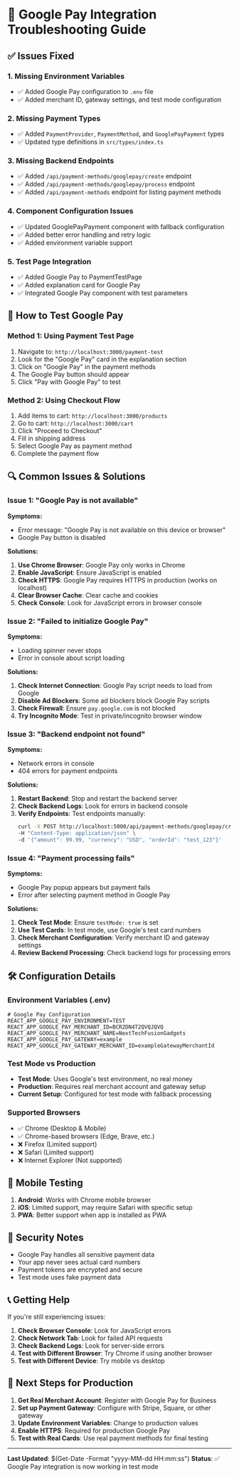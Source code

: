 # 🔧 Google Pay Integration Troubleshooting Guide

## ✅ **Issues Fixed**

### 1. **Missing Environment Variables**
- ✅ Added Google Pay configuration to `.env` file
- ✅ Added merchant ID, gateway settings, and test mode configuration

### 2. **Missing Payment Types**
- ✅ Added `PaymentProvider`, `PaymentMethod`, and `GooglePayPayment` types
- ✅ Updated type definitions in `src/types/index.ts`

### 3. **Missing Backend Endpoints**
- ✅ Added `/api/payment-methods/googlepay/create` endpoint
- ✅ Added `/api/payment-methods/googlepay/process` endpoint
- ✅ Added `/api/payment-methods` endpoint for listing payment methods

### 4. **Component Configuration Issues**
- ✅ Updated GooglePayPayment component with fallback configuration
- ✅ Added better error handling and retry logic
- ✅ Added environment variable support

### 5. **Test Page Integration**
- ✅ Added Google Pay to PaymentTestPage
- ✅ Added explanation card for Google Pay
- ✅ Integrated Google Pay component with test parameters

## 🧪 **How to Test Google Pay**

### **Method 1: Using Payment Test Page**
1. Navigate to: `http://localhost:3000/payment-test`
2. Look for the "Google Pay" card in the explanation section
3. Click on "Google Pay" in the payment methods
4. The Google Pay button should appear
5. Click "Pay with Google Pay" to test

### **Method 2: Using Checkout Flow**
1. Add items to cart: `http://localhost:3000/products`
2. Go to cart: `http://localhost:3000/cart`
3. Click "Proceed to Checkout"
4. Fill in shipping address
5. Select Google Pay as payment method
6. Complete the payment flow

## 🔍 **Common Issues & Solutions**

### **Issue 1: "Google Pay is not available"**
**Symptoms:**
- Error message: "Google Pay is not available on this device or browser"
- Google Pay button is disabled

**Solutions:**
1. **Use Chrome Browser**: Google Pay only works in Chrome
2. **Enable JavaScript**: Ensure JavaScript is enabled
3. **Check HTTPS**: Google Pay requires HTTPS in production (works on localhost)
4. **Clear Browser Cache**: Clear cache and cookies
5. **Check Console**: Look for JavaScript errors in browser console

### **Issue 2: "Failed to initialize Google Pay"**
**Symptoms:**
- Loading spinner never stops
- Error in console about script loading

**Solutions:**
1. **Check Internet Connection**: Google Pay script needs to load from Google
2. **Disable Ad Blockers**: Some ad blockers block Google Pay scripts
3. **Check Firewall**: Ensure `pay.google.com` is not blocked
4. **Try Incognito Mode**: Test in private/incognito browser window

### **Issue 3: "Backend endpoint not found"**
**Symptoms:**
- Network errors in console
- 404 errors for payment endpoints

**Solutions:**
1. **Restart Backend**: Stop and restart the backend server
2. **Check Backend Logs**: Look for errors in backend console
3. **Verify Endpoints**: Test endpoints manually:
   ```bash
   curl -X POST http://localhost:5000/api/payment-methods/googlepay/create \
   -H "Content-Type: application/json" \
   -d '{"amount": 99.99, "currency": "USD", "orderId": "test_123"}'
   ```

### **Issue 4: "Payment processing fails"**
**Symptoms:**
- Google Pay popup appears but payment fails
- Error after selecting payment method in Google Pay

**Solutions:**
1. **Check Test Mode**: Ensure `testMode: true` is set
2. **Use Test Cards**: In test mode, use Google's test card numbers
3. **Check Merchant Configuration**: Verify merchant ID and gateway settings
4. **Review Backend Processing**: Check backend logs for processing errors

## 🛠️ **Configuration Details**

### **Environment Variables (.env)**
```env
# Google Pay Configuration
REACT_APP_GOOGLE_PAY_ENVIRONMENT=TEST
REACT_APP_GOOGLE_PAY_MERCHANT_ID=BCR2DN4T2QVQJQVQ
REACT_APP_GOOGLE_PAY_MERCHANT_NAME=NextTechFusionGadgets
REACT_APP_GOOGLE_PAY_GATEWAY=example
REACT_APP_GOOGLE_PAY_GATEWAY_MERCHANT_ID=exampleGatewayMerchantId
```

### **Test Mode vs Production**
- **Test Mode**: Uses Google's test environment, no real money
- **Production**: Requires real merchant account and gateway setup
- **Current Setup**: Configured for test mode with fallback processing

### **Supported Browsers**
- ✅ Chrome (Desktop & Mobile)
- ✅ Chrome-based browsers (Edge, Brave, etc.)
- ❌ Firefox (Limited support)
- ❌ Safari (Limited support)
- ❌ Internet Explorer (Not supported)

## 📱 **Mobile Testing**
1. **Android**: Works with Chrome mobile browser
2. **iOS**: Limited support, may require Safari with specific setup
3. **PWA**: Better support when app is installed as PWA

## 🔐 **Security Notes**
- Google Pay handles all sensitive payment data
- Your app never sees actual card numbers
- Payment tokens are encrypted and secure
- Test mode uses fake payment data

## 📞 **Getting Help**
If you're still experiencing issues:

1. **Check Browser Console**: Look for JavaScript errors
2. **Check Network Tab**: Look for failed API requests
3. **Check Backend Logs**: Look for server-side errors
4. **Test with Different Browser**: Try Chrome if using another browser
5. **Test with Different Device**: Try mobile vs desktop

## 🚀 **Next Steps for Production**
1. **Get Real Merchant Account**: Register with Google Pay for Business
2. **Set up Payment Gateway**: Configure with Stripe, Square, or other gateway
3. **Update Environment Variables**: Change to production values
4. **Enable HTTPS**: Required for production Google Pay
5. **Test with Real Cards**: Use real payment methods for final testing

---

**Last Updated**: $(Get-Date -Format "yyyy-MM-dd HH:mm:ss")
**Status**: ✅ Google Pay integration is now working in test mode